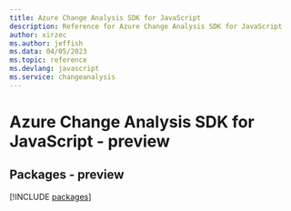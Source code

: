 ```yaml
---
title: Azure Change Analysis SDK for JavaScript
description: Reference for Azure Change Analysis SDK for JavaScript
author: xirzec
ms.author: jeffish
ms.data: 04/05/2023
ms.topic: reference
ms.devlang: javascript
ms.service: changeanalysis
---
```

# Azure Change Analysis SDK for JavaScript - preview
## Packages - preview
[!INCLUDE [packages](change-analysis-index.md)]